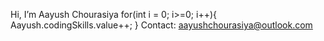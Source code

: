 Hi, I’m Aayush Chourasiya
for(int i = 0; i>=0; i++){
    Aayush.codingSkills.value++;
  }
Contact: aayushchourasiya@outlook.com
